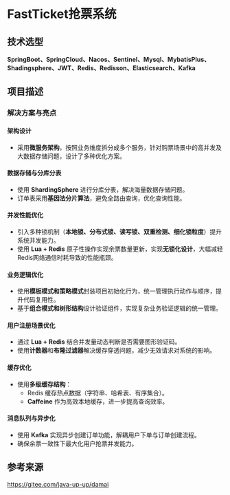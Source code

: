 # FastTicket抢票系统

## 技术选型
**SpringBoot、SpringCloud、Nacos、Sentinel、Mysql、MybatisPlus、Shadingsphere、JWT、Redis、Redisson、Elasticsearch、Kafka**

## 项目描述


### 解决方案与亮点

#### 架构设计
- 采用**微服务架构**，按照业务维度拆分成多个服务，针对购票场景中的高并发及大数据存储问题，设计了多种优化方案。

#### 数据存储与分库分表
- 使用 **ShardingSphere** 进行分库分表，解决海量数据存储问题。
- 订单表采用**基因法分片算法**，避免全路由查询，优化查询性能。

#### 并发性能优化
- 引入多种锁机制（**本地锁、分布式锁、读写锁、双重检测、细化锁粒度**）提升系统并发能力。
- 使用 **Lua + Redis** 原子性操作实现余票数量更新，实现**无锁化设计**，大幅减轻Redis网络通信时耗导致的性能瓶颈。

#### 业务逻辑优化
- 使用**模板模式和策略模式**封装项目初始化行为，统一管理执行动作与顺序，提升代码复用性。
- 基于**组合模式和树形结构**设计验证组件，实现复杂业务验证逻辑的统一管理。

#### 用户注册场景优化
- 通过 **Lua + Redis** 结合并发量动态判断是否需要图形验证码。
- 使用**计数器**和**布隆过滤器**解决缓存穿透问题，减少无效请求对系统的影响。

#### 缓存优化
- 使用**多级缓存结构**：
  - Redis 缓存热点数据（字符串、哈希表、有序集合）。
  - **Caffeine** 作为高效本地缓存，进一步提高查询效率。

#### 消息队列与异步化
- 使用 **Kafka** 实现异步创建订单功能，解耦用户下单与订单创建流程。
- 确保余票一致性下最大化用户抢票并发能力。

## 参考来源
https://gitee.com/java-up-up/damai
